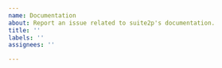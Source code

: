 ```yaml
---
name: Documentation
about: Report an issue related to suite2p's documentation.
title: ''
labels: ''
assignees: ''

---
```



